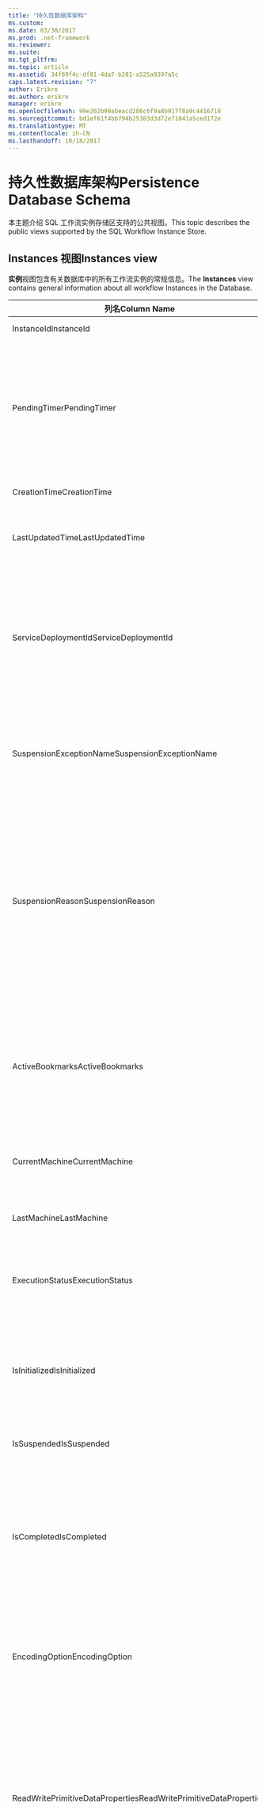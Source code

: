 ```yaml
---
title: "持久性数据库架构"
ms.custom: 
ms.date: 03/30/2017
ms.prod: .net-framework
ms.reviewer: 
ms.suite: 
ms.tgt_pltfrm: 
ms.topic: article
ms.assetid: 34f69f4c-df81-4da7-b281-a525a9397a5c
caps.latest.revision: "7"
author: Erikre
ms.author: erikre
manager: erikre
ms.openlocfilehash: 99e202b99abeacd286c6f9a8b917f8a9c4416718
ms.sourcegitcommit: bd1ef61f4bb794b25383d3d72e71041a5ced172e
ms.translationtype: MT
ms.contentlocale: zh-CN
ms.lasthandoff: 10/18/2017
---
```

# <a name="persistence-database-schema"></a><span data-ttu-id="bb24e-102">持久性数据库架构</span><span class="sxs-lookup"><span data-stu-id="bb24e-102">Persistence Database Schema</span></span>
<span data-ttu-id="bb24e-103">本主题介绍 SQL 工作流实例存储区支持的公共视图。</span><span class="sxs-lookup"><span data-stu-id="bb24e-103">This topic describes the public views supported by the SQL Workflow Instance Store.</span></span>  
  
## <a name="instances-view"></a><span data-ttu-id="bb24e-104">Instances 视图</span><span class="sxs-lookup"><span data-stu-id="bb24e-104">Instances view</span></span>  
 <span data-ttu-id="bb24e-105">**实例**视图包含有关数据库中的所有工作流实例的常规信息。</span><span class="sxs-lookup"><span data-stu-id="bb24e-105">The **Instances** view contains general information about all workflow Instances in the Database.</span></span>  
  
|<span data-ttu-id="bb24e-106">列名</span><span class="sxs-lookup"><span data-stu-id="bb24e-106">Column Name</span></span>|<span data-ttu-id="bb24e-107">列名称</span><span class="sxs-lookup"><span data-stu-id="bb24e-107">Column Type</span></span>|<span data-ttu-id="bb24e-108">描述</span><span class="sxs-lookup"><span data-stu-id="bb24e-108">Description</span></span>|  
|-----------------|-----------------|-----------------|  
|<span data-ttu-id="bb24e-109">InstanceId</span><span class="sxs-lookup"><span data-stu-id="bb24e-109">InstanceId</span></span>|<span data-ttu-id="bb24e-110">UniqueIdentifier</span><span class="sxs-lookup"><span data-stu-id="bb24e-110">UniqueIdentifier</span></span>|<span data-ttu-id="bb24e-111">工作流实例的 ID。</span><span class="sxs-lookup"><span data-stu-id="bb24e-111">The ID of a workflow instance.</span></span>|  
|<span data-ttu-id="bb24e-112">PendingTimer</span><span class="sxs-lookup"><span data-stu-id="bb24e-112">PendingTimer</span></span>|<span data-ttu-id="bb24e-113">DateTime</span><span class="sxs-lookup"><span data-stu-id="bb24e-113">DateTime</span></span>|<span data-ttu-id="bb24e-114">指示工作流在延迟活动上发生阻塞，并将在计时器过期后恢复。</span><span class="sxs-lookup"><span data-stu-id="bb24e-114">Indicates that the workflow is blocked on a Delay activity and will be resumed after the timer expires.</span></span> <span data-ttu-id="bb24e-115">如果在等待计时器过期时工作流没有发生阻塞，则此值可以为 null。</span><span class="sxs-lookup"><span data-stu-id="bb24e-115">This value can be null if the workflow is not blocked waiting on a timer to expire.</span></span>|  
|<span data-ttu-id="bb24e-116">CreationTime</span><span class="sxs-lookup"><span data-stu-id="bb24e-116">CreationTime</span></span>|<span data-ttu-id="bb24e-117">DateTime</span><span class="sxs-lookup"><span data-stu-id="bb24e-117">DateTime</span></span>|<span data-ttu-id="bb24e-118">指示创建工作流的时间。</span><span class="sxs-lookup"><span data-stu-id="bb24e-118">Indicates when the workflow was created.</span></span>|  
|<span data-ttu-id="bb24e-119">LastUpdatedTime</span><span class="sxs-lookup"><span data-stu-id="bb24e-119">LastUpdatedTime</span></span>|<span data-ttu-id="bb24e-120">DateTime</span><span class="sxs-lookup"><span data-stu-id="bb24e-120">DateTime</span></span>|<span data-ttu-id="bb24e-121">指示将工作流持久化到数据库的最后时间。</span><span class="sxs-lookup"><span data-stu-id="bb24e-121">Indicates the last time that the workflow was persisted to the database.</span></span>|  
|<span data-ttu-id="bb24e-122">ServiceDeploymentId</span><span class="sxs-lookup"><span data-stu-id="bb24e-122">ServiceDeploymentId</span></span>|<span data-ttu-id="bb24e-123">BigInt</span><span class="sxs-lookup"><span data-stu-id="bb24e-123">BigInt</span></span>|<span data-ttu-id="bb24e-124">用作 [ServiceDeployments] 视图的外键。</span><span class="sxs-lookup"><span data-stu-id="bb24e-124">Acts as a foreign key to the [ServiceDeployments] view.</span></span> <span data-ttu-id="bb24e-125">如果当前工作流实例为 Web 承载的服务的实例，则此列具有一个值，否则将其设置为 NULL。</span><span class="sxs-lookup"><span data-stu-id="bb24e-125">If the current workflow instance is an instance of a web-hosted service, then this column has a value, otherwise it is set to NULL.</span></span>|  
|<span data-ttu-id="bb24e-126">SuspensionExceptionName</span><span class="sxs-lookup"><span data-stu-id="bb24e-126">SuspensionExceptionName</span></span>|<span data-ttu-id="bb24e-127">Nvarchar(450)</span><span class="sxs-lookup"><span data-stu-id="bb24e-127">Nvarchar(450)</span></span>|<span data-ttu-id="bb24e-128">指示造成工作流挂起的异常的类型（如 InvalidOperationException）。</span><span class="sxs-lookup"><span data-stu-id="bb24e-128">Indicates the type of exception (e.g. InvalidOperationException) that caused the workflow to suspend.</span></span>|  
|<span data-ttu-id="bb24e-129">SuspensionReason</span><span class="sxs-lookup"><span data-stu-id="bb24e-129">SuspensionReason</span></span>|<span data-ttu-id="bb24e-130">Nvarchar(max)</span><span class="sxs-lookup"><span data-stu-id="bb24e-130">Nvarchar(max)</span></span>|<span data-ttu-id="bb24e-131">指示将工作流实例挂起的原因。</span><span class="sxs-lookup"><span data-stu-id="bb24e-131">Indicates why the Workflow Instance was suspended.</span></span> <span data-ttu-id="bb24e-132">如果某个异常造成实例挂起，则此列包含与该异常关联的消息。</span><span class="sxs-lookup"><span data-stu-id="bb24e-132">If an exception caused the instance to suspend, then this column contains the message associated with the exception.</span></span><br /><br /> <span data-ttu-id="bb24e-133">如果该实例是手动挂起，则此列包含用户指定的挂起该实例的原因。</span><span class="sxs-lookup"><span data-stu-id="bb24e-133">If the instance was manually suspended, then this column contains the user-specified reason for suspending the instance.</span></span>|  
|<span data-ttu-id="bb24e-134">ActiveBookmarks</span><span class="sxs-lookup"><span data-stu-id="bb24e-134">ActiveBookmarks</span></span>|<span data-ttu-id="bb24e-135">Nvarchar(max)</span><span class="sxs-lookup"><span data-stu-id="bb24e-135">Nvarchar(max)</span></span>|<span data-ttu-id="bb24e-136">如果工作流实例处于空闲状态，则此属性指示该实例是在哪个书签上发生阻塞的。</span><span class="sxs-lookup"><span data-stu-id="bb24e-136">If the workflow Instance is Idle, this property indicates what bookmarks the instance is blocked on.</span></span> <span data-ttu-id="bb24e-137">如果该实例没有处于空闲状态，则此列为 NULL。</span><span class="sxs-lookup"><span data-stu-id="bb24e-137">If the Instance is not idle, then this column is NULL.</span></span>|  
|<span data-ttu-id="bb24e-138">CurrentMachine</span><span class="sxs-lookup"><span data-stu-id="bb24e-138">CurrentMachine</span></span>|<span data-ttu-id="bb24e-139">Nvarchar(128)</span><span class="sxs-lookup"><span data-stu-id="bb24e-139">Nvarchar(128)</span></span>|<span data-ttu-id="bb24e-140">指示当前已将工作流实例加载到内存中的计算机的名称。</span><span class="sxs-lookup"><span data-stu-id="bb24e-140">Indicates the name of the computer currently has the workflow Instance loaded in memory.</span></span>|  
|<span data-ttu-id="bb24e-141">LastMachine</span><span class="sxs-lookup"><span data-stu-id="bb24e-141">LastMachine</span></span>|<span data-ttu-id="bb24e-142">Nvarchar(450)</span><span class="sxs-lookup"><span data-stu-id="bb24e-142">Nvarchar(450)</span></span>|<span data-ttu-id="bb24e-143">指示最后加载工作流实例的计算机。</span><span class="sxs-lookup"><span data-stu-id="bb24e-143">Indicates the last computer that loaded the workflow instance.</span></span>|  
|<span data-ttu-id="bb24e-144">ExecutionStatus</span><span class="sxs-lookup"><span data-stu-id="bb24e-144">ExecutionStatus</span></span>|<span data-ttu-id="bb24e-145">Nvarchar(450)</span><span class="sxs-lookup"><span data-stu-id="bb24e-145">Nvarchar(450)</span></span>|<span data-ttu-id="bb24e-146">指示工作流的当前执行状态。</span><span class="sxs-lookup"><span data-stu-id="bb24e-146">Indicates the current execution state of the Workflow.</span></span> <span data-ttu-id="bb24e-147">可能的状态包括**执行**，**空闲**，**已关闭**。</span><span class="sxs-lookup"><span data-stu-id="bb24e-147">Possible states include **Executing**, **Idle**, **Closed**.</span></span>|  
|<span data-ttu-id="bb24e-148">IsInitialized</span><span class="sxs-lookup"><span data-stu-id="bb24e-148">IsInitialized</span></span>|<span data-ttu-id="bb24e-149">位</span><span class="sxs-lookup"><span data-stu-id="bb24e-149">Bit</span></span>|<span data-ttu-id="bb24e-150">指示工作流实例是否已初始化。</span><span class="sxs-lookup"><span data-stu-id="bb24e-150">Indicates whether the workflow instance has been initialized.</span></span> <span data-ttu-id="bb24e-151">已初始化的工作流实例是至少已持久化一次的工作流实例。</span><span class="sxs-lookup"><span data-stu-id="bb24e-151">An initialized workflow instance is a workflow instance that has been persisted at least once.</span></span>|  
|<span data-ttu-id="bb24e-152">IsSuspended</span><span class="sxs-lookup"><span data-stu-id="bb24e-152">IsSuspended</span></span>|<span data-ttu-id="bb24e-153">位</span><span class="sxs-lookup"><span data-stu-id="bb24e-153">Bit</span></span>|<span data-ttu-id="bb24e-154">指示工作流实例是否已挂起。</span><span class="sxs-lookup"><span data-stu-id="bb24e-154">Indicates whether the workflow instance has been suspended.</span></span>|  
|<span data-ttu-id="bb24e-155">IsCompleted</span><span class="sxs-lookup"><span data-stu-id="bb24e-155">IsCompleted</span></span>|<span data-ttu-id="bb24e-156">位</span><span class="sxs-lookup"><span data-stu-id="bb24e-156">Bit</span></span>|<span data-ttu-id="bb24e-157">指示工作流实例是否已执行完毕。</span><span class="sxs-lookup"><span data-stu-id="bb24e-157">Indicates whether the Workflow Instance has finished executing.</span></span> <span data-ttu-id="bb24e-158">**注意：** Iif **InstanceCompletionAction**属性设置为**DeleteAll**，从视图完成后删除的实例。</span><span class="sxs-lookup"><span data-stu-id="bb24e-158">**Note:**  Iif the **InstanceCompletionAction** property is set to **DeleteAll**, the instances are removed from the view upon completion.</span></span>|  
|<span data-ttu-id="bb24e-159">EncodingOption</span><span class="sxs-lookup"><span data-stu-id="bb24e-159">EncodingOption</span></span>|<span data-ttu-id="bb24e-160">TinyInt</span><span class="sxs-lookup"><span data-stu-id="bb24e-160">TinyInt</span></span>|<span data-ttu-id="bb24e-161">描述用于序列化数据属性的编码。</span><span class="sxs-lookup"><span data-stu-id="bb24e-161">Describes the encoding used to serialize the data properties.</span></span><br /><br /> <span data-ttu-id="bb24e-162">-0 – 无编码</span><span class="sxs-lookup"><span data-stu-id="bb24e-162">-   0 – No encoding</span></span><br /><span data-ttu-id="bb24e-163">-1 – GzipStream</span><span class="sxs-lookup"><span data-stu-id="bb24e-163">-   1 – GzipStream</span></span>|  
|<span data-ttu-id="bb24e-164">ReadWritePrimitiveDataProperties</span><span class="sxs-lookup"><span data-stu-id="bb24e-164">ReadWritePrimitiveDataProperties</span></span>|<span data-ttu-id="bb24e-165">Varbinary(max)</span><span class="sxs-lookup"><span data-stu-id="bb24e-165">Varbinary(max)</span></span>|<span data-ttu-id="bb24e-166">包含已序列化的实例数据属性，当加载实例时，这些属性将会重新提供给工作流运行时。</span><span class="sxs-lookup"><span data-stu-id="bb24e-166">Contains serialized instance data properties that will be provided back to the workflow Runtime when the instance is loaded.</span></span><br /><br /> <span data-ttu-id="bb24e-167">每个基元属性都是本机 CLR 类型，这意味着，对 Blob 进行反序列化不需要特殊程序集。</span><span class="sxs-lookup"><span data-stu-id="bb24e-167">Each primitive property is a native CLR type, which means that no special assemblies are needed to deserialize the blob.</span></span>|  
|<span data-ttu-id="bb24e-168">WriteOnlyPrimitiveDataProperties</span><span class="sxs-lookup"><span data-stu-id="bb24e-168">WriteOnlyPrimitiveDataProperties</span></span>|<span data-ttu-id="bb24e-169">Varbinary(max)</span><span class="sxs-lookup"><span data-stu-id="bb24e-169">Varbinary(max)</span></span>|<span data-ttu-id="bb24e-170">包含已序列化的实例数据属性，当加载实例时，这些属性不会重新提供给工作流运行时。</span><span class="sxs-lookup"><span data-stu-id="bb24e-170">Contains serialized instance data properties that are not provided back to the workflow runtime when the instance is loaded.</span></span><br /><br /> <span data-ttu-id="bb24e-171">每个基元属性都是本机 CLR 类型，这意味着，对 Blob 进行反序列化不需要特殊程序集。</span><span class="sxs-lookup"><span data-stu-id="bb24e-171">Each primitive property is a native CLR type, which means that no special assemblies are needed to deserialize the blob.</span></span>|  
|<span data-ttu-id="bb24e-172">ReadWriteComplexDataProperties</span><span class="sxs-lookup"><span data-stu-id="bb24e-172">ReadWriteComplexDataProperties</span></span>|<span data-ttu-id="bb24e-173">Varbinary(max)</span><span class="sxs-lookup"><span data-stu-id="bb24e-173">Varbinary(max)</span></span>|<span data-ttu-id="bb24e-174">包含已序列化的实例数据属性，当加载实例时，这些属性将会重新提供给工作流运行时。</span><span class="sxs-lookup"><span data-stu-id="bb24e-174">Contains serialized instance data properties that will be provided back to the workflow runtime when the instance is loaded.</span></span><br /><br /> <span data-ttu-id="bb24e-175">反序列化程序需要知道此 Blob 中存储的所有对象类型。</span><span class="sxs-lookup"><span data-stu-id="bb24e-175">A deserializer would require knowledge of all object types stored in this blob.</span></span>|  
|<span data-ttu-id="bb24e-176">WriteOnlyComplexDataProperties</span><span class="sxs-lookup"><span data-stu-id="bb24e-176">WriteOnlyComplexDataProperties</span></span>|<span data-ttu-id="bb24e-177">Varbinary(max)</span><span class="sxs-lookup"><span data-stu-id="bb24e-177">Varbinary(max)</span></span>|<span data-ttu-id="bb24e-178">包含已序列化的实例数据属性，当加载实例时，这些属性不会重新提供给工作流运行时。</span><span class="sxs-lookup"><span data-stu-id="bb24e-178">Contains serialized instance data properties that are not provided back to the workflow runtime when the instance is loaded.</span></span><br /><br /> <span data-ttu-id="bb24e-179">反序列化程序需要知道此 Blob 中存储的所有对象类型。</span><span class="sxs-lookup"><span data-stu-id="bb24e-179">A deserializer would require knowledge of all object types stored in this blob.</span></span>|  
|<span data-ttu-id="bb24e-180">IdentityName</span><span class="sxs-lookup"><span data-stu-id="bb24e-180">IdentityName</span></span>|<span data-ttu-id="bb24e-181">Nvarchar(max)</span><span class="sxs-lookup"><span data-stu-id="bb24e-181">Nvarchar(max)</span></span>|<span data-ttu-id="bb24e-182">工作流定义的名称。</span><span class="sxs-lookup"><span data-stu-id="bb24e-182">The name of the workflow definition.</span></span>|  
|<span data-ttu-id="bb24e-183">IdentityPackage</span><span class="sxs-lookup"><span data-stu-id="bb24e-183">IdentityPackage</span></span>|<span data-ttu-id="bb24e-184">Nvarchar(max)</span><span class="sxs-lookup"><span data-stu-id="bb24e-184">Nvarchar(max)</span></span>|<span data-ttu-id="bb24e-185">创建工作流时提供的包信息（例如，程序集名称）。</span><span class="sxs-lookup"><span data-stu-id="bb24e-185">The package information given when the workflow was created (such as the assembly name).</span></span>|  
|<span data-ttu-id="bb24e-186">生成</span><span class="sxs-lookup"><span data-stu-id="bb24e-186">Build</span></span>|<span data-ttu-id="bb24e-187">BigInt</span><span class="sxs-lookup"><span data-stu-id="bb24e-187">BigInt</span></span>|<span data-ttu-id="bb24e-188">工作流版本的生成号。</span><span class="sxs-lookup"><span data-stu-id="bb24e-188">The build number of the workflow version.</span></span>|  
|<span data-ttu-id="bb24e-189">主要</span><span class="sxs-lookup"><span data-stu-id="bb24e-189">Major</span></span>|<span data-ttu-id="bb24e-190">BigInt</span><span class="sxs-lookup"><span data-stu-id="bb24e-190">BigInt</span></span>|<span data-ttu-id="bb24e-191">工作流版本的主版本号。</span><span class="sxs-lookup"><span data-stu-id="bb24e-191">The major number of the workflow version.</span></span>|  
|<span data-ttu-id="bb24e-192">次要</span><span class="sxs-lookup"><span data-stu-id="bb24e-192">Minor</span></span>|<span data-ttu-id="bb24e-193">BigInt</span><span class="sxs-lookup"><span data-stu-id="bb24e-193">BigInt</span></span>|<span data-ttu-id="bb24e-194">工作流版本的次版本号。</span><span class="sxs-lookup"><span data-stu-id="bb24e-194">The minor number of the workflow version.</span></span>|  
|<span data-ttu-id="bb24e-195">Revision</span><span class="sxs-lookup"><span data-stu-id="bb24e-195">Revision</span></span>|<span data-ttu-id="bb24e-196">BigInt</span><span class="sxs-lookup"><span data-stu-id="bb24e-196">BigInt</span></span>|<span data-ttu-id="bb24e-197">工作流版本的修订号。</span><span class="sxs-lookup"><span data-stu-id="bb24e-197">The revision number of the workflow version.</span></span>|  
  
> [!CAUTION]
>  <span data-ttu-id="bb24e-198">**实例**视图还包含一个 Delete 触发器。</span><span class="sxs-lookup"><span data-stu-id="bb24e-198">The **Instances** view also contains a Delete trigger.</span></span> <span data-ttu-id="bb24e-199">具有适当权限的用户可以对此视图执行 Delete 语句，这将从数据库中强制移除工作流实例。</span><span class="sxs-lookup"><span data-stu-id="bb24e-199">Users with the appropriate permissions can execute delete statements against this view that will forcefully remove workflow Instances from the Database.</span></span> <span data-ttu-id="bb24e-200">由于从工作流运行时的下面删除实例可能会导致意外的结果，所以，建议不到万不得已，不要直接从视图删除，</span><span class="sxs-lookup"><span data-stu-id="bb24e-200">We recommend deleting directly from the view only as a last resort because deleting an instance from underneath the workflow runtime could result in unintended consequences.</span></span> <span data-ttu-id="bb24e-201">而应使用工作流实例管理终结点来使工作流运行时终止实例。</span><span class="sxs-lookup"><span data-stu-id="bb24e-201">Instead, use the Workflow Instance Management Endpoint to have the workflow runtime terminate the instance.</span></span> <span data-ttu-id="bb24e-202">如果需要从视图中删除大量实例，请确保没有可能正在对这些实例进行操作的活动的运行时。</span><span class="sxs-lookup"><span data-stu-id="bb24e-202">If you want to delete a large number of Instances from the view, make sure there are no active runtimes that could be operating on these instances.</span></span>  
  
## <a name="servicedeployments-view"></a><span data-ttu-id="bb24e-203">ServiceDeployments 视图</span><span class="sxs-lookup"><span data-stu-id="bb24e-203">ServiceDeployments view</span></span>  
 <span data-ttu-id="bb24e-204">**ServiceDeployments**视图包含所有 web 部署信息 (IIS / WAS) 承载的工作流服务。</span><span class="sxs-lookup"><span data-stu-id="bb24e-204">The **ServiceDeployments** view contains deployment information for all Web (IIS/WAS) hosted workflow services.</span></span> <span data-ttu-id="bb24e-205">是 Web 承载的每个工作流实例将包含**ServiceDeploymentId** ，引用此视图中的一行。</span><span class="sxs-lookup"><span data-stu-id="bb24e-205">Each workflow instance that is Web-hosted will contain a **ServiceDeploymentId** that refers to a row in this view.</span></span>  
  
|<span data-ttu-id="bb24e-206">列名</span><span class="sxs-lookup"><span data-stu-id="bb24e-206">Column Name</span></span>|<span data-ttu-id="bb24e-207">列名称</span><span class="sxs-lookup"><span data-stu-id="bb24e-207">Column Type</span></span>|<span data-ttu-id="bb24e-208">描述</span><span class="sxs-lookup"><span data-stu-id="bb24e-208">Description</span></span>|  
|-----------------|-----------------|-----------------|  
|<span data-ttu-id="bb24e-209">ServiceDeploymentId</span><span class="sxs-lookup"><span data-stu-id="bb24e-209">ServiceDeploymentId</span></span>|<span data-ttu-id="bb24e-210">BigInt</span><span class="sxs-lookup"><span data-stu-id="bb24e-210">BigInt</span></span>|<span data-ttu-id="bb24e-211">此视图的主键。</span><span class="sxs-lookup"><span data-stu-id="bb24e-211">The primary key for this view.</span></span>|  
|<span data-ttu-id="bb24e-212">SiteName</span><span class="sxs-lookup"><span data-stu-id="bb24e-212">SiteName</span></span>|<span data-ttu-id="bb24e-213">Nvarchar(max)</span><span class="sxs-lookup"><span data-stu-id="bb24e-213">Nvarchar(max)</span></span>|<span data-ttu-id="bb24e-214">表示包含工作流服务的站点的名称 (例如**Default Web Site**)。</span><span class="sxs-lookup"><span data-stu-id="bb24e-214">Represents the name of the site that contains the workflow service (e.g. **Default Web Site**).</span></span>|  
|<span data-ttu-id="bb24e-215">RelativeServicePath</span><span class="sxs-lookup"><span data-stu-id="bb24e-215">RelativeServicePath</span></span>|<span data-ttu-id="bb24e-216">Nvarchar(max)</span><span class="sxs-lookup"><span data-stu-id="bb24e-216">Nvarchar(max)</span></span>|<span data-ttu-id="bb24e-217">表示相对于指向工作流服务的站点的虚拟路径</span><span class="sxs-lookup"><span data-stu-id="bb24e-217">Represents the virtual path relative to the site that points to the workflow service.</span></span> <span data-ttu-id="bb24e-218">（例如 **/app1/PurchaseOrderService.svc**)。</span><span class="sxs-lookup"><span data-stu-id="bb24e-218">(e.g.  **/app1/PurchaseOrderService.svc**).</span></span>|  
|<span data-ttu-id="bb24e-219">RelativeApplicationPath</span><span class="sxs-lookup"><span data-stu-id="bb24e-219">RelativeApplicationPath</span></span>|<span data-ttu-id="bb24e-220">Nvarchar(max)</span><span class="sxs-lookup"><span data-stu-id="bb24e-220">Nvarchar(max)</span></span>|<span data-ttu-id="bb24e-221">表示相对于指向包含工作流服务的应用程序的站点的虚拟路径</span><span class="sxs-lookup"><span data-stu-id="bb24e-221">Represents the virtual path relative to the site that points to an application that contains the workflow service.</span></span> <span data-ttu-id="bb24e-222">(例如**/app1**)。</span><span class="sxs-lookup"><span data-stu-id="bb24e-222">(e.g. **/app1**).</span></span>|  
|<span data-ttu-id="bb24e-223">ServiceName</span><span class="sxs-lookup"><span data-stu-id="bb24e-223">ServiceName</span></span>|<span data-ttu-id="bb24e-224">Nvarchar(max)</span><span class="sxs-lookup"><span data-stu-id="bb24e-224">Nvarchar(max)</span></span>|<span data-ttu-id="bb24e-225">表示工作流服务的名称</span><span class="sxs-lookup"><span data-stu-id="bb24e-225">Represents the name of the workflow Service.</span></span> <span data-ttu-id="bb24e-226">(例如**PurchaseOrderService**)。</span><span class="sxs-lookup"><span data-stu-id="bb24e-226">(e.g. **PurchaseOrderService**).</span></span>|  
|<span data-ttu-id="bb24e-227">ServiceNamespace</span><span class="sxs-lookup"><span data-stu-id="bb24e-227">ServiceNamespace</span></span>|<span data-ttu-id="bb24e-228">Nvarchar(max)</span><span class="sxs-lookup"><span data-stu-id="bb24e-228">Nvarchar(max)</span></span>|<span data-ttu-id="bb24e-229">表示工作流服务的命名空间</span><span class="sxs-lookup"><span data-stu-id="bb24e-229">Represents the namespace of the workflow Service.</span></span> <span data-ttu-id="bb24e-230">(例如**MyCompany**)。</span><span class="sxs-lookup"><span data-stu-id="bb24e-230">(e.g. **MyCompany**).</span></span>|  
  
 <span data-ttu-id="bb24e-231">ServiceDeployments 视图还包含一个“删除”触发器。</span><span class="sxs-lookup"><span data-stu-id="bb24e-231">The ServiceDeployments View also contains a Delete trigger.</span></span> <span data-ttu-id="bb24e-232">具有适当权限的用户可以对此视图执行 Delete 语句，这将从数据库移除 ServiceDeployment 项。</span><span class="sxs-lookup"><span data-stu-id="bb24e-232">Users with the appropriate permissions can execute delete statements against this view to remove ServiceDeployment entries from the Database.</span></span> <span data-ttu-id="bb24e-233">请注意：</span><span class="sxs-lookup"><span data-stu-id="bb24e-233">Note that:</span></span>  
  
1.  <span data-ttu-id="bb24e-234">从此视图中删除项的开销很大，因为在执行此操作之前必须锁定整个数据库。</span><span class="sxs-lookup"><span data-stu-id="bb24e-234">Deleting entries from this view is costly since the entire Database must be locked prior to performing this operation.</span></span> <span data-ttu-id="bb24e-235">为了避免出现工作流实例可能引用一个不存在的 ServiceDeployment 项的情况，这是必需的。</span><span class="sxs-lookup"><span data-stu-id="bb24e-235">This is necessary to avoid the scenario where a workflow Instance could refer to a non-existent ServiceDeployment entry.</span></span> <span data-ttu-id="bb24e-236">请仅在停机期间/维护期间在此视图中进行删除操作。</span><span class="sxs-lookup"><span data-stu-id="bb24e-236">Delete from this view only during down times / maintenance windows.</span></span>  
  
2.  <span data-ttu-id="bb24e-237">任何尝试删除中存在的项引用的 ServiceDeployment 行**实例**视图将导致不执行任何操作。</span><span class="sxs-lookup"><span data-stu-id="bb24e-237">Any attempt to delete a ServiceDeployment row which is referenced to by entries in the **Instances** view will result in a no-op.</span></span> <span data-ttu-id="bb24e-238">仅可以删除没有任何引用的 ServiceDeployment 行。</span><span class="sxs-lookup"><span data-stu-id="bb24e-238">You can only delete ServiceDeployment rows with zero references.</span></span>  
  
## <a name="instancepromotedproperties-view"></a><span data-ttu-id="bb24e-239">InstancePromotedProperties 视图</span><span class="sxs-lookup"><span data-stu-id="bb24e-239">InstancePromotedProperties view</span></span>  
 <span data-ttu-id="bb24e-240">**InstancePromotedProperties**视图包含由用户指定的所有促销属性的信息。</span><span class="sxs-lookup"><span data-stu-id="bb24e-240">The **InstancePromotedProperties** view contains information for all the promoted properties that are specified by the user.</span></span> <span data-ttu-id="bb24e-241">促销属性用作一类属性，用户可以在查询中使用它来检索实例。</span><span class="sxs-lookup"><span data-stu-id="bb24e-241">A promoted property functions as a first-class property, which a user can use in queries to retrieve instances.</span></span>  <span data-ttu-id="bb24e-242">例如，用户可以添加 PurchaseOrder 促销，它始终存储中的订单的成本**Value1**列。</span><span class="sxs-lookup"><span data-stu-id="bb24e-242">For example, a user could add a PurchaseOrder promotion which always stores the cost of an order in the **Value1** column.</span></span> <span data-ttu-id="bb24e-243">这样用户可以查询所有成本超过某个值的购买订单。</span><span class="sxs-lookup"><span data-stu-id="bb24e-243">This would enable a user to query for all purchase orders whose cost exceeds a certain value.</span></span>  
  
|<span data-ttu-id="bb24e-244">列名称</span><span class="sxs-lookup"><span data-stu-id="bb24e-244">Column Type</span></span>|<span data-ttu-id="bb24e-245">列名称</span><span class="sxs-lookup"><span data-stu-id="bb24e-245">Column Type</span></span>|<span data-ttu-id="bb24e-246">描述</span><span class="sxs-lookup"><span data-stu-id="bb24e-246">Description</span></span>|  
|-|-|-|  
|<span data-ttu-id="bb24e-247">InstanceId</span><span class="sxs-lookup"><span data-stu-id="bb24e-247">InstanceId</span></span>|<span data-ttu-id="bb24e-248">UniqueIdentifier</span><span class="sxs-lookup"><span data-stu-id="bb24e-248">UniqueIdentifier</span></span>|<span data-ttu-id="bb24e-249">工作流实例的 ID</span><span class="sxs-lookup"><span data-stu-id="bb24e-249">The ID of the Workflow Instance</span></span>|  
|<span data-ttu-id="bb24e-250">EncodingOption</span><span class="sxs-lookup"><span data-stu-id="bb24e-250">EncodingOption</span></span>|<span data-ttu-id="bb24e-251">TinyInt</span><span class="sxs-lookup"><span data-stu-id="bb24e-251">TinyInt</span></span>|<span data-ttu-id="bb24e-252">描述用于序列化促销二进制属性的编码。</span><span class="sxs-lookup"><span data-stu-id="bb24e-252">Describes the encoding used to serialize the promoted binary properties.</span></span><br /><br /> <span data-ttu-id="bb24e-253">-0 – 无编码</span><span class="sxs-lookup"><span data-stu-id="bb24e-253">-   0 – No encoding</span></span><br /><span data-ttu-id="bb24e-254">-1 – GZipStream</span><span class="sxs-lookup"><span data-stu-id="bb24e-254">-   1 – GZipStream</span></span>|  
|<span data-ttu-id="bb24e-255">PromotionName</span><span class="sxs-lookup"><span data-stu-id="bb24e-255">PromotionName</span></span>|<span data-ttu-id="bb24e-256">Nvarchar(400)</span><span class="sxs-lookup"><span data-stu-id="bb24e-256">Nvarchar(400)</span></span>|<span data-ttu-id="bb24e-257">与此实例关联的促销的名称。</span><span class="sxs-lookup"><span data-stu-id="bb24e-257">The name of the Promotion associated with this instance.</span></span> <span data-ttu-id="bb24e-258">需要 PromotionName 来在此行的一般列中添加上下文。</span><span class="sxs-lookup"><span data-stu-id="bb24e-258">The PromotionName is needed to add context to the generic columns in this row.</span></span><br /><br /> <span data-ttu-id="bb24e-259">例如，PurchaseOrder 的 PromotionName 可能指示 Value1 包含订单成本，Value2 包含下订单的客户的名称，Value 3 包含客户地址，等等。</span><span class="sxs-lookup"><span data-stu-id="bb24e-259">For example, a PromotionName of PurchaseOrder could indicate that Value1 contains the cost of the order, Value2 contains the name of the customer who placed the order, Value 3 contains the address of the customer, and so on.</span></span>|  
|<span data-ttu-id="bb24e-260">Value[1-32]</span><span class="sxs-lookup"><span data-stu-id="bb24e-260">Value[1-32]</span></span>|<span data-ttu-id="bb24e-261">SqlVariant</span><span class="sxs-lookup"><span data-stu-id="bb24e-261">SqlVariant</span></span>|<span data-ttu-id="bb24e-262">Value[1-32] 包含可以在 SqlVariant 列中存储的值。</span><span class="sxs-lookup"><span data-stu-id="bb24e-262">Value[1-32] contains values that can be stored in a SqlVariant column.</span></span> <span data-ttu-id="bb24e-263">单次促销包含的 SqlVariant 不能超过 32 个。</span><span class="sxs-lookup"><span data-stu-id="bb24e-263">A single promotion cannot contain more than 32 SqlVariants.</span></span>|  
|<span data-ttu-id="bb24e-264">Value[33-64]</span><span class="sxs-lookup"><span data-stu-id="bb24e-264">Value[33-64]</span></span>|<span data-ttu-id="bb24e-265">Varbinary(max)</span><span class="sxs-lookup"><span data-stu-id="bb24e-265">Varbinary(max)</span></span>|<span data-ttu-id="bb24e-266">值[33-64] 包含可序列化的值。例如 Value33 可能包含购买项的一个 JPEG。</span><span class="sxs-lookup"><span data-stu-id="bb24e-266">Value[33-64] contains serialized values.For instance, Value33 could contain a JPEG of an item being purchased.</span></span> <span data-ttu-id="bb24e-267">单个促销包含的 SqlVariant 不能超过 32 个。</span><span class="sxs-lookup"><span data-stu-id="bb24e-267">A single promotion cannot contain more than 32 binary properties</span></span>|  
  
 <span data-ttu-id="bb24e-268">InstancePromotedProperties 视图与架构绑定在一起，这意味着，用户可以在一个列或多个列上添加索引，以便针对此视图优化查询。</span><span class="sxs-lookup"><span data-stu-id="bb24e-268">The InstancePromotedProperties view is schema bound, which means that users can add indices on one or more columns in order to optimize queries against this view.</span></span>  
  
> [!NOTE]
>  <span data-ttu-id="bb24e-269">索引视图需要更大的存储空间，并增加额外的处理开销。</span><span class="sxs-lookup"><span data-stu-id="bb24e-269">An indexed view requires more storage and adds additional processing overhead.</span></span> <span data-ttu-id="bb24e-270">请参阅[与 SQL Server 2008 索引视图提高性能](http://go.microsoft.com/fwlink/?LinkId=179529)有关详细信息。</span><span class="sxs-lookup"><span data-stu-id="bb24e-270">Please refer to [Improving Performance with SQL Server 2008 Indexed Views](http://go.microsoft.com/fwlink/?LinkId=179529) for more information.</span></span>
